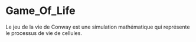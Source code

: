 # Game_Of_Life
Le jeu de la vie de Conway est une simulation mathématique qui représente le processus de vie de cellules.
